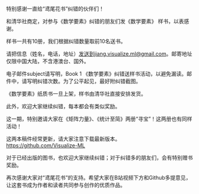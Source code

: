 特别感谢一直给“鸢尾花书”纠错的伙伴们！

和清华社商定，对参与《数学要素》纠错的朋友们发《数学要素》 样书，以表感谢。

样书一共有10册，我们根据纠错数量取前10名送书。

请把信息（姓名，电话，地址）发送到jiang.visualize.ml@gmail.com。邮寄地址仅限中国大陆，不含港澳台、国外。

电子邮件subject请写明，Book 1 《数学要素》纠错送样书活动，以避免漏读。邮件中，请写明纠错次数。为了公平起见，最好附纠错截图。

《数学要素》纸质书一旦上架，样书由清华社直接安排发货。

此外，欢迎大家继续纠错，每本都会有类似奖励。

这一期，特别邀请大家在《矩阵力量》、《统计至简》两册“寻宝”！这两册也有同样活动！

这两本稿件经常更新，请大家注意下载最新版本。
https://github.com/Visualize-ML

对于已经出版的图书，也欢迎大家继续纠错；对于纠错多的朋友们，会有特别赠书奖励。

再次感谢大家对“鸢尾花书”的支持。希望大家在B站视频下方和Github多提意见，让这套书成为作者和读者共同参与创作的优质作品。
